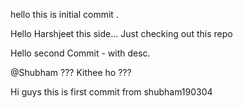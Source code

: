 hello this is initial commit .

Hello Harshjeet this side... Just checking out this repo


Hello second Commit - with desc.


@Shubham ??? Kithee ho ??? 

Hi guys this is first commit from shubham190304
